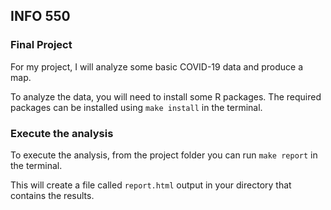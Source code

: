 ## INFO 550

### Final Project
For my project, I will analyze some basic COVID-19 data and produce a map.

To analyze the data, you will need to install some R packages. The required packages can be installed using `make install` in the terminal.

### Execute the analysis

To execute the analysis, from the project folder you can run `make report` in the terminal.

This will create a file called `report.html` output in your directory that contains the results.
